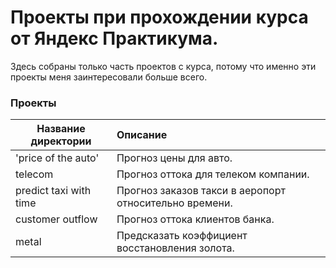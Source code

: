 # Проекты при прохождении курса от Яндекс Практикума.
Здесь собраны только часть проектов с курса, потому что именно эти проекты меня заинтересовали больше всего.

### Проекты
| Название директории | Описание |
|---------------------|:---------|
| 'price of the auto' | Прогноз цены для авто.|
| telecom | Прогноз оттока для телеком компании.|
| predict taxi with time | Прогноз заказов такси в аеропорт относительно времени.|
| customer outflow | Прогноз оттока клиентов банка. |
| metal | Предсказать коэффициент восстановления золота. |

